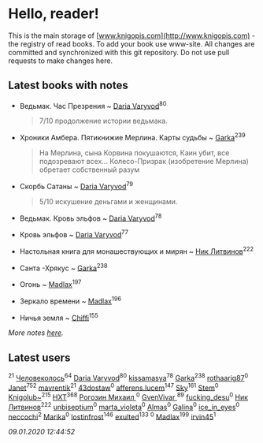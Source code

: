 # Hello, reader!
This is the main storage of [www.knigopis.com](http://www.knigopis.com) - the registry of read books.
To add your book use www-site. All changes are committed and synchronized with this git repository.
Do not use pull requests to make changes here.


## Latest books with notes
* Ведьмак. Час Презрения ~ [Daria Varyvod](users/829/829893410524253-facebook)<sup>80</sup>
    > 7/10 продолжение истории ведьмака.

* Хроники Амбера. Пятикнижие Мерлина. Карты судьбы ~ [Garka](users/115/115753719718250012620-google)<sup>239</sup>
    > На Мерлина, сына Корвина покушаются, Каин убит, все подозревают всех... Колесо-Призрак (изобретение Мерлина) обретает собственный разум

* Скорбь Сатаны ~ [Daria Varyvod](users/829/829893410524253-facebook)<sup>79</sup>
    > 5/10 искушение деньгами и женщинами.

* Ведьмак. Кровь эльфов ~ [Daria Varyvod](users/829/829893410524253-facebook)<sup>78</sup>

* Кровь эльфов ~ [Daria Varyvod](users/829/829893410524253-facebook)<sup>77</sup>

* Настольная книга для монашествующих и мирян ~ [Ник Литвинов](users/241/241974816-vkontakte)<sup>222</sup>

* Санта -Хрякус ~ [Garka](users/115/115753719718250012620-google)<sup>238</sup>

* Огонь ~ [Madlax](users/158/158304782-vkontakte)<sup>197</sup>

* Зеркало времени ~ [Madlax](users/158/158304782-vkontakte)<sup>196</sup>

* Ничья земля ~ [Chiffi](users/105/105831994080785626680-google)<sup>155</sup>


_More notes [here](latest_books_with_notes.md)._


## Latest users
[](users/270/270444099499-odnoklassniki)<sup>21</sup> 
[Человеколось](users/174/17475979687188177329-mailru)<sup>64</sup> 
[Daria Varyvod](users/829/829893410524253-facebook)<sup>80</sup> 
[kissamasya](users/684/68439978-vkontakte)<sup>78</sup> 
[Garka](users/115/115753719718250012620-google)<sup>238</sup> 
[rothaarig87](users/165/165138547-yandex)<sup>0</sup> 
[Janet](users/108/108113656204404967440-google)<sup>752</sup> 
[mavrentik](users/200/200666735-vkontakte)<sup>21</sup> 
[43dostaw](users/201/201788999-vkontakte)<sup>0</sup> 
[afferens.lucem](users/196/196071655-vkontakte)<sup>147</sup> 
[Sky](users/118/118049897850017649660-google)<sup>161</sup> 
[Stem](users/114/114019737181475006297-google)<sup>0</sup> 
[Knigolub~](users/111/111878597279669641685-google)<sup>215</sup> 
[HXT](users/100/100002563462782-facebook)<sup>368</sup> 
[Рогозин Михаил ](users/100/100765790813599895096-google)<sup>0</sup> 
[GvenVivar ](users/158/158266434925901-facebook)<sup>89</sup> 
[fucking_desu](users/530/530144291-vkontakte)<sup>0</sup> 
[Ник Литвинов](users/241/241974816-vkontakte)<sup>222</sup> 
[unbiseptium](users/243/243390499-vkontakte)<sup>0</sup> 
[marta_violeta](users/127/127724295-vkontakte)<sup>0</sup> 
[Almas](users/250/2501865753276404-facebook)<sup>0</sup> 
[Galina](users/113/113453299-vkontakte)<sup>0</sup> 
[ice_in_eyes](users/277/277708366-vkontakte)<sup>0</sup> 
[neccochi](users/667/66767060-vkontakte)<sup>2</sup> 
[Marika](users/242/242692811-vkontakte)<sup>0</sup> 
[lostinfrost](users/217/217891524-vkontakte)<sup>146</sup> 
[exulted](users/100/100599204551896265722-google)<sup>133</sup> 
[](users/203/20368293-vkontakte)<sup>0</sup> 
[Madlax](users/158/158304782-vkontakte)<sup>199</sup> 
[irvin45](users/445/445405730-vkontakte)<sup>1</sup> 


_09.01.2020 12:44:52_
